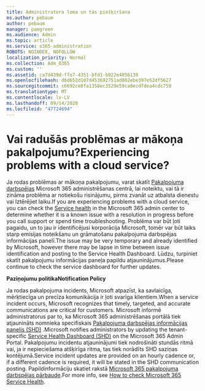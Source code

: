 ```yaml
---
title: Administratora loma un tās piešķiršana
ms.author: pebaum
author: pebaum
manager: pamgreen
ms.audience: Admin
ms.topic: article
ms.service: o365-administration
ROBOTS: NOINDEX, NOFOLLOW
localization_priority: Normal
ms.collection: Adm_O365
ms.custom: ''
ms.assetid: ca7d439d-ffe7-4351-bfd1-b022e4056138
ms.openlocfilehash: d6d652d107d453692751ad802ebe397e52df5627
ms.sourcegitcommit: c6692ce0fa1358ec3529e59ca0ecdfdea4cdc759
ms.translationtype: MT
ms.contentlocale: lv-LV
ms.lasthandoff: 09/14/2020
ms.locfileid: "47724694"
---
```

# <a name="experiencing-problems-with-a-cloud-service"></a><span data-ttu-id="279ac-102">Vai radušās problēmas ar mākoņa pakalpojumu?</span><span class="sxs-lookup"><span data-stu-id="279ac-102">Experiencing problems with a cloud service?</span></span>

<span data-ttu-id="279ac-103">Ja rodas problēmas ar mākoņa pakalpojumu, varat skatīt [Pakalpojuma darbspējas](https://admin.microsoft.com/AdminPortal/Home#/servicehealth) Microsoft 365 administrēšanas centrā, lai noteiktu, vai tā ir zināma problēma ar notiekošu risinājumu, pirms zvanāt uz atbalsta dienestu vai Iztērējiet laiku.</span><span class="sxs-lookup"><span data-stu-id="279ac-103">If you are experiencing problems with a cloud service, you can check the [Service health](https://admin.microsoft.com/AdminPortal/Home#/servicehealth) in the Microsoft 365 admin center to determine whether it is a known issue with a resolution in progress before you call support or spend time troubleshooting.</span></span> <span data-ttu-id="279ac-104">Problēma var būt ļoti pagaidu, un to jau ir identificējusi korporācija Microsoft, tomēr var būt laiks starp emisijas noteikšanu un grāmatošanu pakalpojuma darbspējas informācijas panelī.</span><span class="sxs-lookup"><span data-stu-id="279ac-104">The issue may be very temporary and already identified by Microsoft, however there may be lapse in time between issue identification and posting to the Service Health Dashboard.</span></span> <span data-ttu-id="279ac-105">Lūdzu, turpiniet skatīt pakalpojumu informācijas paneļa papildu atjauninājumus.</span><span class="sxs-lookup"><span data-stu-id="279ac-105">Please continue to check the service dashboard for further updates.</span></span>

<span data-ttu-id="279ac-106">**Paziņojumu politika**</span><span class="sxs-lookup"><span data-stu-id="279ac-106">**Notification Policy**</span></span>

<span data-ttu-id="279ac-107">Ja rodas pakalpojuma incidents, Microsoft atpazīst, ka savlaicīga, mērķtiecīga un precīza komunikācija ir ļoti svarīga klientiem.</span><span class="sxs-lookup"><span data-stu-id="279ac-107">When a service incident occurs, Microsoft recognizes that timely, targeted, and accurate communications are critical for customers.</span></span> <span data-ttu-id="279ac-108">Microsoft informē administratorus par to, ka Microsoft 365 administrēšanas portālā tiek atjaunināts nomnieka specifiskais [Pakalpojuma darbspējas informācijas panelis (SHD)](https://admin.microsoft.com/AdminPortal/Home#/servicehealth) .</span><span class="sxs-lookup"><span data-stu-id="279ac-108">Microsoft notifies administrators by updating the tenant-specific [Service Health Dashboard (SHD)](https://admin.microsoft.com/AdminPortal/Home#/servicehealth) on the Microsoft 365 Admin Portal.</span></span> <span data-ttu-id="279ac-109">Pakalpojumu incidentu atjauninājumi tiek nodrošināti stundās ritmā vai, ja ir nepieciešama atšķirīga ritma, tas tiek norādīts SHD saziņas kontējumā.</span><span class="sxs-lookup"><span data-stu-id="279ac-109">Service incident updates are provided on an hourly cadence or, if a different cadence is required, it will be stated in the SHD communication posting.</span></span> <span data-ttu-id="279ac-110">Papildinformāciju skatiet rakstā [Microsoft 365 pakalpojuma darbspējas pārbaude](https://docs.microsoft.com/office365/enterprise/view-service-health).</span><span class="sxs-lookup"><span data-stu-id="279ac-110">For more info, see [How to check Microsoft 365 Service Health](https://docs.microsoft.com/office365/enterprise/view-service-health).</span></span>

